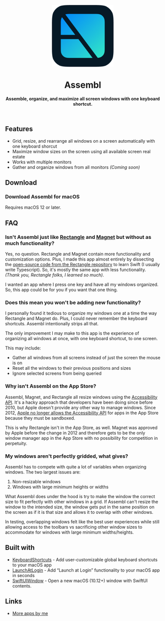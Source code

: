 <div align="center">
 <a href="https://assembl.app">
  <img src="Assets/app_icon.png" width="200" height="200">
 </a>
 <h1>Assembl</h1>
 <p>
  <b>Assemble, organize, and maximize all screen windows with one keyboard shortcut.</b>
 </p>
 <br>
</div>

## Features

- Grid, resize, and rearrange all windows on a screen automatically with one keyboard shorcut
- Maximize window sizes on the screen using all available screen real estate
- Works with multiple monitors
- Gather and organize windows from all monitors _(Coming soon)_

## Download

### Download Assembl for macOS

Requires macOS 12 or later.

## FAQ

### Isn't Assembl just like [Rectangle](https://rectangleapp.com/) and [Magnet](https://magnet.crowdcafe.com) but without as much functionality?

Yes, no question. Rectangle and Magnet contain more functionality and customization options. Plus, I made this app almost entirely by dissecting the [open-source code from the Rectangle repository](https://github.com/rxhanson/Rectangle) to learn Swift (I usually write Typescript). So, it's mostly the same app with less functionality. _(Thank you, Rectangle folks, I learned so much)_.

I wanted an app where I press one key and have all my windows organized. So, this app could be for you if you want that one thing.

### Does this mean you won't be adding new functionality?

I personally found it tedious to organize my windows one at a time the way Rectangle and Magnet do. Plus, I could never remember the keyboard shortcuts. Assembl intentionally strips all that.

The only improvement I may make to this app is the experience of organizing all windows at once, with one keyboard shortcut, to one screen.

This may include:

- Gather all windows from all screens instead of just the screen the mouse is on
- Reset all the windows to their previous positions and sizes
- Ignore selected screens from being queried

### Why isn't Assembl on the App Store?

Assembl, Magnet, and Rectangle all resize windows using the [Accessibility API](https://developer.apple.com/documentation/objectivec/nsobject/uiaccessibility). It's a hacky approach that developers have been doing since before 2010, but Apple doesn't provide any other way to manage windows. Since 2012, [Apple no longer allows the Accessibility API](https://developer.apple.com/library/archive/documentation/Security/Conceptual/AppSandboxDesignGuide/DesigningYourSandbox/DesigningYourSandbox.html) for apps in the App Store because they must be sandboxed.

This is why Rectangle isn't in the App Store, as well. Magnet was approved by Apple before the change in 2012 and therefore gets to be the only window manager app in the App Store with no possibility for competition in perpetuity.

### My windows aren't perfectly gridded, what gives?

Assembl has to compete with quite a lot of variables when organizing windows. The two largest issues are:

1. Non-resizable windows
2. Windows with large minimum heights or widths

What Assembl does under the hood is try to make the window the correct size to fit perfectly with other windows in a grid. If Assembl can't resize the window to the intended size, the window gets put in the same position on the screen as if it is that size and allows it to overlap with other windows.

In testing, overlapping windows felt like the best user experiences while still allowing access to the toolbars vs sacrificing other window sizes to accommodate for windows with large minimum widths/heights.

## Built with

- [KeyboardShortcuts](https://github.com/sindresorhus/KeyboardShortcuts) - Add user-customizable global keyboard shortcuts to your macOS app
- [LaunchAtLogin](https://github.com/sindresorhus/LaunchAtLogin) - Add “Launch at Login” functionality to your macOS app in seconds
- [SwiftUIWindow](https://github.com/mortenjust/SwiftUIWindow) - Open a new macOS (10.12+) window with SwiftUI contents.

## Links

- [More apps by me](https://rossmoody.com)
